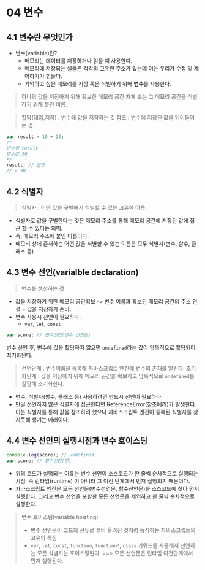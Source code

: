 # 04 변수
## 4.1 변수란 무엇인가
- 변수(variable)란?
  - 메모리는 데이터를 저장하거나 읽을 때 사용한다. 
  - 메모리에 저장되는 셀들은 각각의 고유한 주소가 있는데 이는 우리가 수정 및 제어하기가 힘들다.
  - 기억하고 싶은 메모리를 저장 혹은 식별하기 위해 **변수**를 사용한다. 
> 하나의 값을 저장하기 위해 확보한 메모리 공간 자체 또는 그 메모리 공간을 식별하기 위해 붙인 이름.

> 할당(대입,저장) : 변수에 값을 저장하는 것
>  참조 : 변수에 저장된 값을 읽어들이는 것
``` javascript
var result = 10 + 20;
/*
변수명 result
변수값 30
*/
result; // 참조
// > 30
```

## 4.2 식별자
> 식별자 : 어떤 값을 구별해서 식별할 수 있는 고유한 이름.
- 식별자로 값을 구별한다는 것은 메모리 주소를 통해 메모리 공간에 저장된 값에 접근 할 수 있다는 의미.
- 즉, 메모리 주소에 붙인 이름이다.
- 메모리 상에 존재하는 어떤 값을 식별할 수 있는 이름은 모두 식별자(변수, 함수, 클래스 등)

## 4.3 변수 선언(varialble declaration)
> 변수를 생성하는 것
- 값을 저장하기 위한 메모리 공간확보 -> 변수 이름과 확보된 메모리 공간의 주소 연결 = 값을 저장하게 준비.
- 변수 사용시 선언이 필요하다.
  - `var`, `let`, `const`
``` javascript
var score; // 변수선언(변수 선언문)
```
변수 선언 후, 변수에 값을 할당하지 않으면 `undefined`라는 값이 암묵적으로 할당되어 최기화된다.
> 선언단계 : 변수이름을 등록해 자바스크립트 엔진에 변수의 존재를 알린다.
> 초기화단계 : 값을 저장하기 위해 메모리 공간을 확보하고 암묵적으로 `undefined`를 할당해 초기화한다.

- 변수, 식별자(함수, 클래스 등) 사용하려면 반드시 선언이 필요하다.
- 만일 선언하지 않은 식별자에 접근한다면 ReferenceError(참조에러)가 발생한다. 이는 식별자를 통해 값을 참조하려 했으나 자바스크립트 엔진이 등록된 식별자를 찾지못해 생기는 에러이다.

## 4.4 변수 선언의 실행시점과 변수 호이스팅
``` javascript
console.log(score); // undefined
var score; // 변수선언(문)
```
- 위의 코드가 실행되는 이유는 변수 선언이 소스코드가 한 줄씩 순차적으로 실행되는 시점, 즉 런타임(runtime) 이 아니라 그 이전 단계에서 먼저 실행되기 때문이다.
- 자바스크립트 엔진은 모든 선언문(변수선언문, 함수선언문)을 소스코드에 찾아 먼저 실행한다. 그리고 변수 선언을 포함한 모든 선언문을 제외하고 한 줄씩 순차적으로 실행한다.
> 변수 호이스팅(variable hoisting)
> - 변수 선언문이 코드의 선두로 끌어 올려진 것처럼 동작하는 자바스크립트의 고유의 특징
> - `var`, `let`, `const`, `function`, `function*`, `class` 키워드를 사용해서 선언하는 모든 식별자는 호이스팅된다. ==> 모든 선언문은 런타임 이전단계에서 먼저 실행된다.


